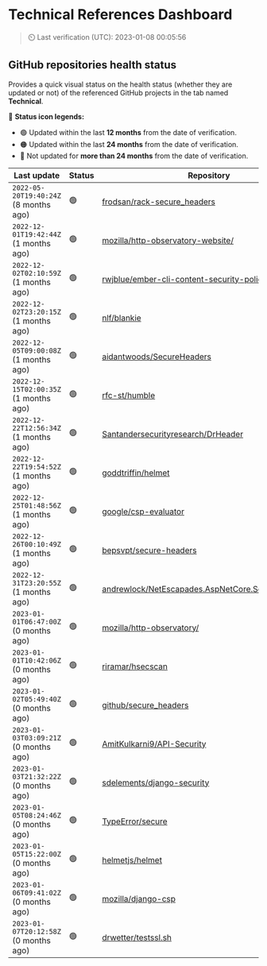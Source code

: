
# Technical References Dashboard

> :timer_clock: Last verification (UTC): 2023-01-08 00:05:56

## GitHub repositories health status

Provides a quick visual status on the health status (whether they are updated or not) of the referenced GitHub projects in the tab named **Technical**.

:speech_balloon: **Status icon legends:**

* :green_circle: Updated within the last **12 months** from the date of verification.
* :orange_circle: Updated within the last **24 months** from the date of verification.
* :red_circle: Not updated for **more than 24 months** from the date of verification.

| Last update | Status | Repository |
| --- | --- | --- |
| `2022-05-20T19:40:24Z` (8 months ago) | :green_circle: | [frodsan/rack-secure_headers](https://github.com/frodsan/rack-secure_headers) |
| `2022-12-01T19:42:44Z` (1 months ago) | :green_circle: | [mozilla/http-observatory-website/](https://github.com/mozilla/http-observatory-website/) |
| `2022-12-02T02:10:59Z` (1 months ago) | :green_circle: | [rwjblue/ember-cli-content-security-policy/](https://github.com/rwjblue/ember-cli-content-security-policy/) |
| `2022-12-02T23:20:15Z` (1 months ago) | :green_circle: | [nlf/blankie](https://github.com/nlf/blankie) |
| `2022-12-05T09:00:08Z` (1 months ago) | :green_circle: | [aidantwoods/SecureHeaders](https://github.com/aidantwoods/SecureHeaders) |
| `2022-12-15T02:00:35Z` (1 months ago) | :green_circle: | [rfc-st/humble](https://github.com/rfc-st/humble) |
| `2022-12-22T12:56:34Z` (1 months ago) | :green_circle: | [Santandersecurityresearch/DrHeader](https://github.com/Santandersecurityresearch/DrHeader) |
| `2022-12-22T19:54:52Z` (1 months ago) | :green_circle: | [goddtriffin/helmet](https://github.com/goddtriffin/helmet) |
| `2022-12-25T01:48:56Z` (1 months ago) | :green_circle: | [google/csp-evaluator](https://github.com/google/csp-evaluator) |
| `2022-12-26T00:10:49Z` (1 months ago) | :green_circle: | [bepsvpt/secure-headers](https://github.com/bepsvpt/secure-headers) |
| `2022-12-31T23:20:55Z` (1 months ago) | :green_circle: | [andrewlock/NetEscapades.AspNetCore.SecurityHeaders](https://github.com/andrewlock/NetEscapades.AspNetCore.SecurityHeaders) |
| `2023-01-01T06:47:00Z` (0 months ago) | :green_circle: | [mozilla/http-observatory/](https://github.com/mozilla/http-observatory/) |
| `2023-01-01T10:42:06Z` (0 months ago) | :green_circle: | [riramar/hsecscan](https://github.com/riramar/hsecscan) |
| `2023-01-02T05:49:40Z` (0 months ago) | :green_circle: | [github/secure_headers](https://github.com/github/secure_headers) |
| `2023-01-03T03:09:21Z` (0 months ago) | :green_circle: | [AmitKulkarni9/API-Security](https://github.com/AmitKulkarni9/API-Security) |
| `2023-01-03T21:32:22Z` (0 months ago) | :green_circle: | [sdelements/django-security](https://github.com/sdelements/django-security) |
| `2023-01-05T08:24:46Z` (0 months ago) | :green_circle: | [TypeError/secure](https://github.com/TypeError/secure) |
| `2023-01-05T15:22:00Z` (0 months ago) | :green_circle: | [helmetjs/helmet](https://github.com/helmetjs/helmet) |
| `2023-01-06T09:41:02Z` (0 months ago) | :green_circle: | [mozilla/django-csp](https://github.com/mozilla/django-csp) |
| `2023-01-07T20:12:58Z` (0 months ago) | :green_circle: | [drwetter/testssl.sh](https://github.com/drwetter/testssl.sh) |

